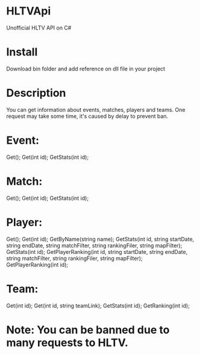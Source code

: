 # HLTVApi
Unofficial HLTV API on C#

# Install

Download bin folder and add reference on dll file in your project

# Description

You can get information about events, matches, players and teams. One request may take some time, it's caused by delay to prevent ban.

# Event:

Get();
Get(int id);
GetStats(int id);

# Match:

Get();
Get(int id);
GetStats(int id);

# Player:

Get();
Get(int id);
GetByName(string name);
GetStats(int id, string startDate, string endDate, string matchFilter, string rankingFiler, string mapFilter);
GetStats(int id);
GetPlayerRanking(int id, string startDate, string endDate, string matchFilter, string rankingFiler, string mapFilter);
GetPlayerRanking(int id);
# Team:

Get(int id);
Get(int id, string teamLink);
GetStats(int id);
GetRanking(int id);

# Note: You can be banned due to many requests to HLTV.

